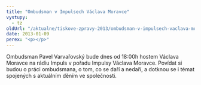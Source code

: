 ```yaml
---
title: "Ombudsman v Impulsech Václava Moravce"
vystupy:
  - tz
oldUrl: "/aktualne/tiskove-zpravy-2013/ombudsman-v-impulsech-vaclava-moravce/"
date: 2013-01-09
perex: "<p></p>"
---
```


<!-- imported from the old website -->

<p>Ombudsman Pavel Varvařovský bude dnes od 18:00h hostem Václava Moravce na rádiu Impuls v pořadu Impulsy Václava Moravce. Povídat si budou o práci ombudsmana, o tom, co se daří a nedaří, a dotknou se i témat spojených s aktuálním děním ve společnosti.</p>

